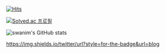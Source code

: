 <!--- 👋 Hi, I’m @swanim
- 👀 I’m interested in ...
- 🌱 I’m currently learning ...
- 💞️ I’m looking to collaborate on ...
- 📫 How to reach me ...
-->
<!---
swanim/swanim is a ✨ special ✨ repository because its `README.md` (this file) appears on your GitHub profile.
You can click the Preview link to take a look at your changes.
--->

[![Hits](https://hits.seeyoufarm.com/api/count/incr/badge.svg?url=https%3A%2F%2Fgithub.com%2Fswanim%2Fswanim.git&count_bg=%2339CDD5&title_bg=%239E9E9E&icon=&icon_color=%23E7E7E7&title=hits&edge_flat=false)](https://hits.seeyoufarm.com)

[![Solved.ac
프로필](http://mazassumnida.wtf/api/pastel/generate_badge?boj=eternalunscripted)](https://solved.ac/eternalunscripted)

![swanim's GitHub stats](https://github-readme-stats.vercel.app/api?username=swanim&show_icons=true&theme=radical)

https://img.shields.io/twitter/url?style=for-the-badge&url=blog
